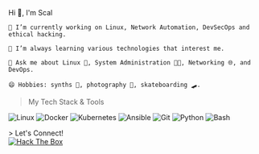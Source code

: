 <div align="left">
Hi 👋, I'm Scal

</div>

    🔭 I’m currently working on Linux, Network Automation, DevSecOps and ethical hacking.

    🌱 I’m always learning various technologies that interest me.

    💬 Ask me about Linux 🐧, System Administration 👨‍💻, Networking 🌐, and DevOps.

    😄 Hobbies: synths 🎹, photography 📸, skateboarding 🛹.

> My Tech Stack & Tools

<p align="left">
<img src="https://img.shields.io/badge/Linux-FCC624?style=for-the-badge&logo=linux&logoColor=black" alt="Linux"/>
<img src="https://img.shields.io/badge/Docker-2496ED?style=for-the-badge&logo=docker&logoColor=white" alt="Docker"/>
<img src="https://img.shields.io/badge/Kubernetes-326CE5?style=for-the-badge&logo=kubernetes&logoColor=white" alt="Kubernetes"/>
<img src="https://img.shields.io/badge/Ansible-EE0000?style=for-the-badge&logo=ansible&logoColor=white" alt="Ansible"/>
<img src="https://img.shields.io/badge/Git-F05032?style=for-the-badge&logo=git&logoColor=white" alt="Git"/>
<img src="https://img.shields.io/badge/Python-3776AB?style=for-the-badge&logo=python&logoColor=white" alt="Python"/>
<img src="https://img.shields.io/badge/Bash-4EAA25?style=for-the-badge&logo=GNU%20Bash&logoColor=white" alt="Bash"/>
</p>
> Let's Connect!
<div
        <div class="badge-container">
            <a href="https://app.hackthebox.com/profile/2276914" target="_blank">
                <img src="https://img.shields.io/badge/View_HTB_Profile-00D26A?style=for-the-badge&logo=hackthebox&logoColor=white" alt="Hack The Box"/>
            </a>
            
